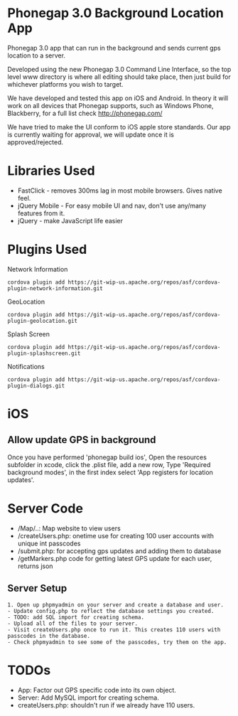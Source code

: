 Phonegap 3.0 Background Location App
====================================

Phonegap 3.0 app that can run in the background and sends current gps location to a server.  
  
Developed using the new Phonegap 3.0 Command Line Interface, so the top level www directory is where all editing should take place, then just build for whichever platforms you wish to target.  
  
We have developed and tested this app on iOS and Android. In theory it will work on all devices that Phonegap supports, such as Windows Phone, Blackberry, for a full list check http://phonegap.com/  
  
We have tried to make the UI conform to iOS apple store standards. Our app is currently waiting for approval, we will update once it is approved/rejected.

Libraries Used
==============

* FastClick - removes 300ms lag in most mobile browsers. Gives native feel.
* jQuery Mobile - For easy mobile UI and nav, don't use any/many features from it.
* jQuery - make JavaScript life easier


Plugins Used
============

Network Information

	cordova plugin add https://git-wip-us.apache.org/repos/asf/cordova-plugin-network-information.git

GeoLocation

	cordova plugin add https://git-wip-us.apache.org/repos/asf/cordova-plugin-geolocation.git

Splash Screen

	cordova plugin add https://git-wip-us.apache.org/repos/asf/cordova-plugin-splashscreen.git

Notifications

	cordova plugin add https://git-wip-us.apache.org/repos/asf/cordova-plugin-dialogs.git


iOS
===

Allow update GPS in background
------------------------------
Once you have performed 'phonegap build ios', Open the resources subfolder in xcode, click the .plist file, add a new row, Type 'Required background modes', in the first index select 'App registers for location updates'.


Server Code
===========

* /Map/..: Map website to view users
* /createUsers.php: onetime use for creating 100 user accounts with unique int passcodes
* /submit.php: for accepting gps updates and adding them to database
* /getMarkers.php code for getting latest GPS update for each user, returns json


Server Setup
------------

	1. Open up phpmyadmin on your server and create a database and user.  
	- Update config.php to reflect the database settings you created.
	- TODO: add SQL import for creating schema.
	- Upload all of the files to your server.
	- Visit createUsers.php once to run it. This creates 110 users with passcodes in the database.
	- Check phpmyadmin to see some of the passcodes, try them on the app.



TODOs
=====

* App: Factor out GPS specific code into its own object.
* Server: Add MySQL import for creating schema.
* createUsers.php: shouldn't run if we already have 110 users.







